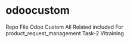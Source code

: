 # odoocustom
Repo File Odoo Custom 
All Related included For product_request_management Task-2 Vitraining
